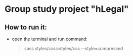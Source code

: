 # Group study project "hLegal"

## How to run it:
- open the terminal and run command:
  >sass styles/scss:styles/css --style=compressed
